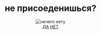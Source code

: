 <!DOCTYPE html>
<html lang="en">
<head>
	<meta charset="UTF-8">
	<meta name="viewport" content="width=device-width, initial-scale=1.0">
	<title>Document</title>
	<link rel="stylesheet" href="/mai.css">
</head>
<body>
	<center>
		<h1>не присоеденишься?</h1>
		<img src="/img/1.png" alt="нечего нету">
	</center>
	<center>
		<a href="https://www.youtube.com/watch?v=kSnrQR9BS80&ab_channel=%D0%A4%D1%80%D0%B0%D0%B7%D0%B0%D0%A6%D0%B8%D1%82%D0%B0%D1%82%D0%B0" class="sliding-button">ДА</a>
		<a href="https://www.youtube.com/watch?v=-S3vWPp7Ddo&ab_channel=%D0%A1%D0%A3%D0%9F%D0%95%D0%A0%D0%9A%D0%9D%D0%98%D0%93%D0%90" class="sliding-button">НЕТ</a>
	</center>

</body>
</html>
